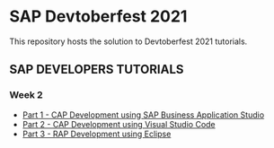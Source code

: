 # SAP Devtoberfest 2021

This repository hosts the solution to Devtoberfest 2021 tutorials.

## SAP DEVELOPERS TUTORIALS

### Week 2

- [Part 1 - CAP Development using SAP Business Application Studio](tree/week-2)
- [Part 2 - CAP Development using Visual Studio Code](tree/week-2-part-2)
- [Part 3 - RAP Development using Eclipse](tree/week-2-part-3)